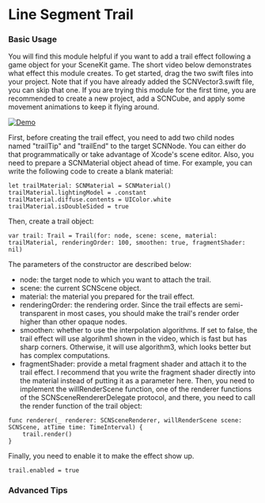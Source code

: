 # Line Segment Trail
### Basic Usage
You will find this module helpful if you want to add a trail effect following a game object for your SceneKit game. The short video below demonstrates what effect this module creates. To get started, drag the two swift files into your project. Note that if you have already added the SCNVector3.swift file, you can skip that one. If you are trying this module for the first time, you are recommended to create a new project, add a SCNCube, and apply some movement animations to keep it flying around.

[![Demo](https://github.com/KelinLyu/KModules/blob/main/GitHub%20Images/Trail%20Demo.gif)](#)

First, before creating the trail effect, you need to add two child nodes named "trailTip" and "trailEnd" to the target SCNNode. You can either do that programmatically or take advantage of Xcode's scene editor. Also, you need to prepare a SCNMaterial object ahead of time. For example, you can write the following code to create a blank material:
```
let trailMaterial: SCNMaterial = SCNMaterial()
trailMaterial.lightingModel = .constant
trailMaterial.diffuse.contents = UIColor.white
trailMaterial.isDoubleSided = true
```
Then, create a trail object:
```
var trail: Trail = Trail(for: node, scene: scene, material: trailMaterial, renderingOrder: 100, smoothen: true, fragmentShader: nil)
```
The parameters of the constructor are described below:
- node: the target node to which you want to attach the trail.
- scene: the current SCNScene object.
- material: the material you prepared for the trail effect.
- renderingOrder: the rendering order. Since the trail effects are semi-transparent in most cases, you should make the trail's render order higher than other opaque nodes.
- smoothen: whether to use the interpolation algorithms. If set to false, the trail effect will use algorihm1 shown in the video, which is fast but has sharp corners. Otherwise, it will use algorithm3, which looks better but has complex computations.
- fragmentShader: provide a metal fragment shader and attach it to the trail effect. I recommend that you write the fragment shader directly into the material instead of putting it as a parameter here.
Then, you need to implement the willRenderScene function, one of the renderer functions of the SCNSceneRendererDelegate protocol, and there, you need to call the render function of the trail object:
```
func renderer(_ renderer: SCNSceneRenderer, willRenderScene scene: SCNScene, atTime time: TimeInterval) {
    trail.render()
}
```
Finally, you need to enable it to make the effect show up.
```
trail.enabled = true
```
### Advanced Tips
